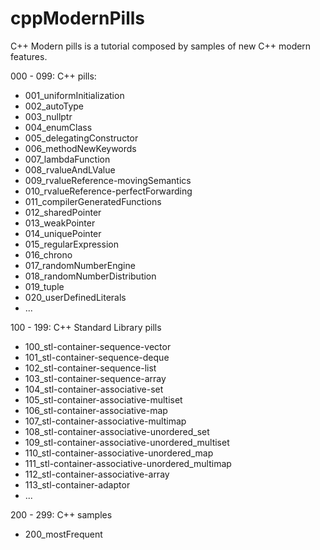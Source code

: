 # cppModernPills
C++ Modern pills is a tutorial composed by samples of new C++ modern features.

000 - 099: C++ pills:
- 001_uniformInitialization
- 002_autoType
- 003_nullptr
- 004_enumClass
- 005_delegatingConstructor
- 006_methodNewKeywords
- 007_lambdaFunction
- 008_rvalueAndLValue
- 009_rvalueReference-movingSemantics
- 010_rvalueReference-perfectForwarding
- 011_compilerGeneratedFunctions
- 012_sharedPointer
- 013_weakPointer
- 014_uniquePointer
- 015_regularExpression
- 016_chrono
- 017_randomNumberEngine
- 018_randomNumberDistribution
- 019_tuple
- 020_userDefinedLiterals
- ...

100 - 199: C++ Standard Library pills
- 100_stl-container-sequence-vector
- 101_stl-container-sequence-deque
- 102_stl-container-sequence-list
- 103_stl-container-sequence-array
- 104_stl-container-associative-set
- 105_stl-container-associative-multiset
- 106_stl-container-associative-map
- 107_stl-container-associative-multimap
- 108_stl-container-associative-unordered_set
- 109_stl-container-associative-unordered_multiset
- 110_stl-container-associative-unordered_map
- 111_stl-container-associative-unordered_multimap
- 112_stl-container-associative-array
- 113_stl-container-adaptor
- ...

200 - 299: C++ samples
- 200_mostFrequent
